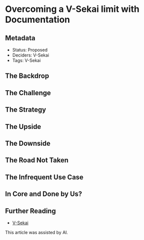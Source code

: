# Overcoming a V-Sekai limit with Documentation

## Metadata

- Status: Proposed <!-- Draft | Proposed | Rejected | Accepted | Deprecated | Superseded by -->
- Deciders: V-Sekai
- Tags: V-Sekai

## The Backdrop

## The Challenge

## The Strategy

## The Upside

## The Downside

## The Road Not Taken

## The Infrequent Use Case

## In Core and Done by Us?

## Further Reading

- [V-Sekai](https://github.com/v-sekai/)

This article was assisted by AI.
